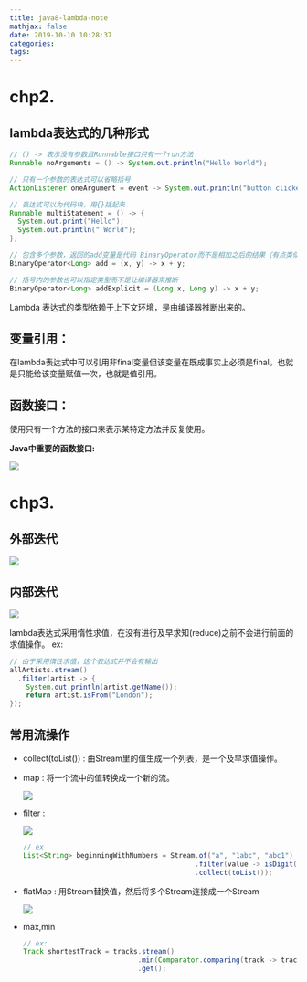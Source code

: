 ```yaml
---
title: java8-lambda-note
mathjax: false
date: 2019-10-10 10:28:37
categories:
tags:
---
```

# chp2.
## lambda表达式的几种形式
```java
// () -> 表示没有参数且Runnable接口只有一个run方法
Runnable noArguments = () -> System.out.println("Hello World");

// 只有一个参数的表达式可以省略括号
ActionListener oneArgument = event -> System.out.println("button clicked");

// 表达式可以为代码块，用{}括起来
Runnable multiStatement = () -> {
  System.out.print("Hello");
  System.out.println(" World");
};

// 包含多个参数，返回的add变量是代码 BinaryOperator而不是相加之后的结果（有点类似于将函数作为变量）
BinaryOperator<Long> add = (x, y) -> x + y;

// 括号内的参数也可以指定类型而不是让编译器来推断
BinaryOperator<Long> addExplicit = (Long x, Long y) -> x + y;
```
Lambda 表达式的类型依赖于上下文环境，是由编译器推断出来的。

## 变量引用：
在lambda表达式中可以引用非final变量但该变量在既成事实上必须是final。也就是只能给该变量赋值一次，也就是值引用。
  
## 函数接口： 
使用只有一个方法的接口来表示某特定方法并反复使用。

**Java中重要的函数接口:**

![](https://i.loli.net/2019/10/10/Nz1AqOGckvy6oQb.png)

# chp3.
## 外部迭代
![](https://i.loli.net/2019/10/10/kwthMAbH8qj3pxP.png)
## 内部迭代
![](https://i.loli.net/2019/10/10/EHnfu1btTY36jA9.png)

lambda表达式采用惰性求值，在没有进行及早求知(reduce)之前不会进行前面的求值操作。 ex:
```java
// 由于采用惰性求值，这个表达式并不会有输出
allArtists.stream()
  .filter(artist -> {
    System.out.println(artist.getName());
    return artist.isFrom("London");
});
```

## 常用流操作
- collect(toList()) : 由Stream里的值生成一个列表，是一个及早求值操作。
- map : 将一个流中的值转换成一个新的流。

  ![](https://i.loli.net/2019/10/10/c2jMov3WdPr9EBt.png)
- filter : 
  
  ![](https://i.loli.net/2019/10/10/itrKHuPpdFNwclO.png)
  ```java
  // ex
  List<String> beginningWithNumbers = Stream.of("a", "1abc", "abc1")
                                            .filter(value -> isDigit(value.charAt(0)))
                                            .collect(toList());
  ```
- flatMap : 用Stream替换值，然后将多个Stream连接成一个Stream
  
  ![](https://i.loli.net/2019/10/10/CXHNdA6qwcfIBTh.png)
- max,min
  ```java
  // ex:
  Track shortestTrack = tracks.stream()
                              .min(Comparator.comparing(track -> track.getLength()))
                              .get();
  ```

